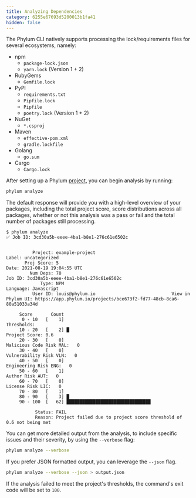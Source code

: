 ```yaml
---
title: Analyzing Dependencies
category: 6255e67693d5200013b1fa41
hidden: false
---
```


The Phylum CLI natively supports processing the lock/requirements files for several ecosystems, namely:
* npm
    * `package-lock.json`
    * `yarn.lock` (Version 1 + 2)
* RubyGems
    * `Gemfile.lock`
* PyPI
    * `requirements.txt`
    * `Pipfile.lock`
    * `Pipfile`
    * `poetry.lock` (Version 1 + 2)
* NuGet
    * `*.csproj`
* Maven
    * `effective-pom.xml`
    * `gradle.lockfile`
* Golang
    * `go.sum`
* Cargo
    * `Cargo.lock`

After setting up a Phylum [project](https://docs.phylum.io/docs/phylum_init), you can begin analysis by running:

```sh
phylum analyze
```

The default response will provide you with a high-level overview of your packages, including the total project score, score distributions across all packages, whether or not this analysis was a pass or fail and the total number of packages still processing.

```
$ phylum analyze
✅ Job ID: 3cd30a5b-eeee-4ba1-b8e1-276c61e6502c


          Project: example-project                                         Label: uncategorized
       Proj Score: 5                                                        Date: 2021-08-19 19:04:55 UTC
         Num Deps: 70                                                     Job ID: 3cd30a5b-eeee-4ba1-b8e1-276c61e6502c
             Type: NPM                                                  Language: Javascript
          User ID: louis@phylum.io                             View in Phylum UI: https://app.phylum.io/projects/bce673f2-fd77-48cb-8ca6-80a51033a34d

     Score       Count
      0 - 10   [    1]                                                                                     Thresholds:
     10 - 20   [    2] █                                                                                Project Score: 0.6
     20 - 30   [    0]                                                                        Malicious Code Risk MAL:   0
     30 - 40   [    0]                                                                         Vulnerability Risk VLN:   0
     40 - 50   [    0]                                                                           Engineering Risk ENG:   0
     50 - 60   [    1]                                                                                Author Risk AUT:   0
     60 - 70   [    0]                                                                               License Risk LIC:   0
     70 - 80   [    1]
     80 - 90   [    3] █
     90 - 100  [   62] ████████████████████████████████

           Status: FAIL
           Reason: Project failed due to project score threshold of 0.6 not being met
```

You can get more detailed output from the analysis, to include specific issues and their severity, by using the `--verbose` flag:

```sh
phylum analyze --verbose
```

If you prefer JSON formatted output, you can leverage the `--json` flag.

```sh
phylum analyze --verbose --json > output.json
```

If the analysis failed to meet the project's thresholds, the command's exit code will be set to `100`.
